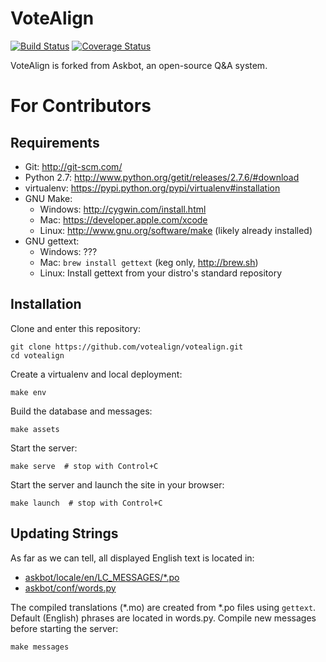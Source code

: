 VoteAlign
=========

[![Build Status](https://travis-ci.org/votealign/votealign.png?branch=master)](https://travis-ci.org/votealign/votealign)
[![Coverage Status](https://coveralls.io/repos/votealign/votealign/badge.png?branch=master)](https://coveralls.io/r/votealign/votealign?branch=master)

VoteAlign is forked from Askbot, an open-source Q&A system.



For Contributors
================

Requirements
------------

* Git: http://git-scm.com/
* Python 2.7: http://www.python.org/getit/releases/2.7.6/#download
* virtualenv: https://pypi.python.org/pypi/virtualenv#installation
* GNU Make:
    * Windows: http://cygwin.com/install.html
    * Mac: https://developer.apple.com/xcode
    * Linux: http://www.gnu.org/software/make (likely already installed)
* GNU gettext:
    * Windows: ???
    * Mac: `brew install gettext` (keg only, http://brew.sh)
    * Linux: Install gettext from your distro's standard repository 


Installation
------------

Clone and enter this repository:

    git clone https://github.com/votealign/votealign.git
    cd votealign

Create a virtualenv and local deployment:

    make env

Build the database and messages:

    make assets

Start the server:

    make serve  # stop with Control+C

Start the server and launch the site in your browser:

    make launch  # stop with Control+C


Updating Strings
----------------

As far as we can tell, all displayed English text is located in:

* [askbot/locale/en/LC_MESSAGES/*.po](askbot/locale/en/LC_MESSAGES/)
* [askbot/conf/words.py](askbot/conf/words.py)

The compiled translations (*.mo) are created from *.po files using `gettext`.
Default (English) phrases are located in words.py. Compile new messages before starting the server:

    make messages
